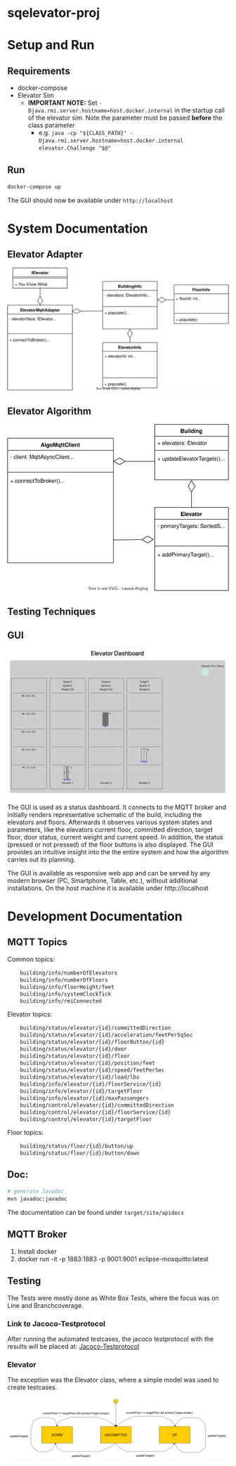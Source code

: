 # sqelevator-proj

# Setup and Run

## Requirements
- docker-compose
- Elevator Sim
  - **IMPORTANT NOTE:** Set `-Djava.rmi.server.hostname=host.docker.internal` in the startup call of the elevator sim. Note the parameter must be passed **before** the class parameter
      - e.g. `java -cp "${CLASS_PATH}" -Djava.rmi.server.hostname=host.docker.internal elevator.Challenge "$@"`

## Run

```sh
docker-compose up
```
The GUI should now be available under `http://localhost`

# System Documentation

## Elevator Adapter
![](docu/ClassDiagram/Adapter.svg)
## Elevator Algorithm
![](docu/ClassDiagram/Algorithm.svg)
## Testing Techniques
## GUI
![](docu/GUI.png)

The GUI is used as a status dashboard. It connects to the MQTT broker and initially renders representative schematic of the build, including the elevators and floors. Afterwards it observes various system states and parameters, like
the elevators current floor, committed direction, target floor, door status, current weight and current speed.  In addition, the status (pressed or not pressed) of the floor buttons is also displayed. The GUI provides an intuitive insight into the 
the entire system and how the algorithm carries out its planning.

The GUI is available as responsive web app and can be served by any modern browser (PC, Smartphone, Table, etc.), without additional installations.
On the host machine it is available under http://localhost

# Development Documentation

## MQTT Topics
Common topics:  
```
    building/info/numberOfElevators
    building/info/numberOfFloors
    building/info/floorHeight/feet
    building/info/systemClockTick
    building/info/rmiConnected
```

Elevator topics:  
```
    building/status/elevator/{id}/committedDirection
    building/status/elevator/{id}/acceleration/feetPerSqSec
    building/status/elevator/{id}/floorButton/{id}
    building/status/elevator/{id}/door
    building/status/elevator/{id}/floor
    building/status/elevator/{id}/position/feet
    building/status/elevator/{id}/speed/feetPerSec
    building/status/elevator/{id}/load/lbs
    building/info/elevator/{id}/floorService/{id}
    building/info/elevator/{id}/targetFloor
    building/info/elevator/{id}/maxPassengers
    building/control/elevator/{id}/committedDirection
    building/control/elevator/{id}/floorService/{id}
    building/control/elevator/{id}/targetFloor
```

Floor topics:  
```
    building/status/floor/{id}/button/up
    building/status/floor/{id}/button/down
```

## Doc:

```sh
# generate Javadoc
mvn javadoc:javadoc
```
The documentation can be found under `target/site/apidocs`

## MQTT Broker
1. Install docker
2. docker run -it -p 1883:1883 -p 9001:9001  eclipse-mosquitto:latest


## Testing
The Tests were mostly done as White Box Tests, where the focus was on Line and Branchcoverage. 

### Link to Jacoco-Testprotocol
After running the automated testcases, the jacoco testprotocol with the results will be placed at: 
[Jacoco-Testprotocol](./target/site/jacoco/index.html)

### Elevator
The exception was the Elevator class, where a simple model was used to create testcases.

![Elevator](./docu/Statemachine_Elevator.png)

